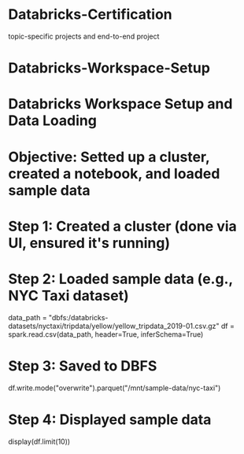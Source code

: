 # Databricks-Certification
topic-specific projects and end-to-end project





# Databricks-Workspace-Setup

# Databricks Workspace Setup and Data Loading
# Objective: Setted up a cluster, created a notebook, and loaded sample data

# Step 1: Created a cluster (done via UI, ensured it's running)




# Step 2: Loaded sample data (e.g., NYC Taxi dataset)
data_path = "dbfs:/databricks-datasets/nyctaxi/tripdata/yellow/yellow_tripdata_2019-01.csv.gz"
df = spark.read.csv(data_path, header=True, inferSchema=True)


# Step 3: Saved to DBFS
df.write.mode("overwrite").parquet("/mnt/sample-data/nyc-taxi")



# Step 4: Displayed sample data
display(df.limit(10))
